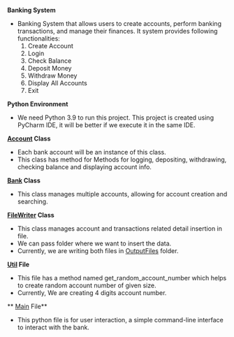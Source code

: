**Banking System**
- Banking System that allows users to create accounts, perform banking transactions, and manage their finances. It system provides following functionalities:
  1. Create Account 
  2. Login 
  3. Check Balance 
  4. Deposit Money
  5. Withdraw Money
  6. Display All Accounts
  7. Exit



**Python Environment**
- We need Python 3.9 to run this project. This project is created using PyCharm IDE, it will be better if we execute it in the same IDE.

**[Account](src/Account.py) Class**
- Each bank account will be an instance of this class.
- This class has method for Methods for logging, depositing, withdrawing, checking balance and displaying account info.


**[Bank](src/Bank.py) Class**
- This class manages multiple accounts, allowing for account creation and searching.


**[FileWriter](src/FileWriter.py) Class**
- This class manages account and transactions related detail insertion in file.
- We can pass folder where we want to insert the data.
- Currently, we are writing both files in [OutputFiles](src/OutputFiles) folder.


**[Util](src/Util.py) File**
- This file has a method named get_random_account_number which helps to create random account number of given size.
- Currently, We are creating 4 digits account number.

** [Main](src/Main.py) File**
- This python file is for user interaction, a simple command-line interface to interact with the bank.